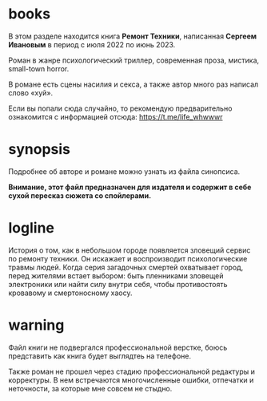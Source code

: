 # books
В этом разделе находится книга **Ремонт Техники**, написанная **Сергеем Ивановым** в период с июля 2022 по июнь 2023.

Роман в жанре психологический триллер, современная проза, мистика, small-town horror.

В романе есть сцены насилия и секса, а также автор много раз написал слово «хуй».

Если вы попали сюда случайно, то рекомендую предварительно ознакомится с информацией отсюда: https://t.me/life_whwwwr
# synopsis
Подробнее об авторе и романе можно узнать из файла синопсиса.

**Внимание, этот файл предназначен для издателя и содержит в себе сухой пересказ сюжета со спойлерами.**

# logline
История о том, как в небольшом городе появляется зловещий сервис по ремонту техники. Он искажает и воспроизводит психологические травмы людей.
Когда серия загадочных смертей охватывает город, перед жителями встает выбором: быть пленниками зловещей электроники или найти силу внутри себя, чтобы противостоять кровавому и смертоносному хаосу.

# warning
Файл книги не подвергался профессиональной верстке, боюсь представить как книга будет выглядтеь на телефоне.

Также роман не прошел через стадию профессиональной редактуры и корректуры. В нем встречаются многочисленные ошибки, отпечатки и неточности, за которые мне совсем не стыдно.  

 

